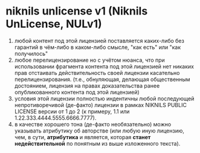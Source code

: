 # niknils unlicense v1 (Niknils UnLicense, NULv1)
1. любой контент под этой лицензией поставляется каких-либо без гарантий в чём-либо в каком-либо смысле, "как есть" или "как получилось"
2. любое перелицензирование но с учётом нюанса, что при использовании фрагмента контента под этой лицензией нет никаких прав отстаивать действительность своей лицензии касательно перелицензирования. (т.е., обнуляющая, делающая общественным достоянием, лицензия на правах доказательства ранее опубликованного контента под этой лицензией)
3. условия этой лицензии полностью индентичны любой последующей непротиворечивой (де-факто) лицензии в рамках NIKNILS PUBLIC LICENSE версии от 1 до 2 (к примеру, 1.1 или 1.22.333.4444.5555.6666.7777).
4. в качестве хорошего тона (де-факто необязательно) можно указывать атрибутику об авторстве (или любую иную лицензию, чем, в сути, **атрибутика** и является, которая **станет недействительной** по понятным из выше изложенного текста).
